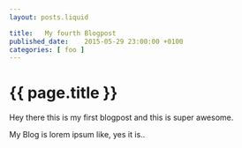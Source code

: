 ```yaml
---
layout: posts.liquid

title:   My fourth Blogpost
published_date:    2015-05-29 23:00:00 +0100
categories: [ foo ]
---
```

# {{ page.title }}

Hey there this is my first blogpost and this is super awesome.

My Blog is lorem ipsum like, yes it is..
